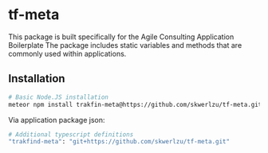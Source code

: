 # tf-meta
<div id="top">
This package is built specifically for the Agile Consulting Application Boilerplate
The package includes static variables and methods that are commonly used within applications.
</div>

Installation
------------------

```bash
# Basic Node.JS installation
meteor npm install trakfin-meta@https://github.com/skwerlzu/tf-meta.git
```

Via application package json:

```bash
# Additional typescript definitions
"trakfind-meta": "git+https://github.com/skwerlzu/tf-meta.git"
```
